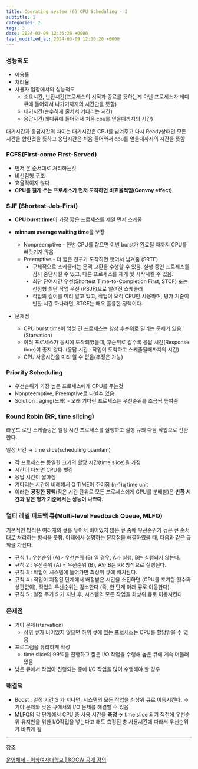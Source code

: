 ```yaml
---
title: Operating system (6) CPU Scheduling - 2
subtitle: 1
categories: 2
tags: 3
date: 2024-03-09 12:36:20 +0000
last_modified_at: 2024-03-09 12:36:20 +0000
---
```



### 성능척도

- 이용률
- 처리율
- 사용자 입장에서의 성능척도
    - 소요시간, 반환시간(프로세스의 시작과 종료를 뜻하는게 아닌 프로세스가 레디큐에 들어와서 나가기까지의 시간만을 뜻함)
    - 대기시간(순수하게 줄서서 기다리는 시간)
    - 응답시간(레디큐에 들어와서 처음 cpu를 얻을때까지의 시간)

대기시간과 응답시간의 차이는 대기시간은 CPU를 넘겨주고 다시 Ready상태인 모든 시간을 합한것을 뜻하고 응답시간은 처음 들어와서 cpu를 얻을때까지의 시간을 뜻함

### FCFS(First-come First-Served)

- 먼저 온 순서대로 처리하는것
- 비선점형 구조
- 효율적이지 않다
- **CPU를 길게 쓰는 프로세스가 먼저 도착하면 비효율적임(Convoy effect).**

### SJF (Shortest-Job-First)

- **CPU burst time**이 가장 짧은 프로세스를 제일 먼저 스케줄
- **minnum average waiting time**을 보장
    - Nonpreemptive - 한번 CPU를 잡으면 이번 burst가 완료될 때까지 CPU를 빼앗기지 않음
    - Preemptive - 더 짧은 친구가 도착하면 뺏어서 넘겨줌 (SRTF)
        - 구체적으로 스케줄러는 문맥 교환을 수행할 수 있음. 실행 중인 프로세스를 잠시 중단시킬 수 있고, 다른 프로세스를 재개 및 시작시킬 수 있음.
        - 최단 잔여시간 우선(Shortest Time-to-Completion First, STCF) 또는 선점형 최단 작업 우선 (PSJF)으로 알려진 스케줄러
        - 작업의 길이를 미리 알고 있고, 작업이 오직 CPU만 사용하며, 평가 기준이 반환 시간 하나라면, STCF는 매우 훌륭한 정책이다.

- 문제점
    - CPU burst time이 엄청 긴 프로세스는 항상 후순위로 밀리는 문제가 있음(Starvation)
    - 여러 프로세스가 동시에 도착되었을때, 후순위로 갈수록 응답 시간(Response time)이 좋지 않다. (응답 시간 : 작업이 도착하고 스케줄될때까지의 시간)
    - CPU 사용시간을 미리 알 수 없음(추정은 가능)

### Priority Scheduling

- 우선순위가 가장 높은 프로세스에게 CPU를 주는것
- Nonpreemptive, Preemptive로 나뉠수 있음
- Solution : aging(노화) - 오래 기다린 프로세스는 우선순위를 조금씩 높여줌

### Round Robin (RR, time slicing)

라운드 로빈 스케줄링은 일정 시간 프로세스를 실행하고 실행 큐의 다음 작업으로 전환한다.

일정 시간 → time slice(scheduling quantam)

- 각 프로세스는 동일한 크기의 할당 시간(time slice)을 가짐
- 시간이 다되면 CPU를 뺏김
- 응답 시간이 짧아짐
- 기다리는 시간에 비례해서 Q TIME이 주어짐 (n-1)q time unit
- 이러한 **공정한 정책**(작은 시간 단위로 모든 프로세스에게 CPU를 분배함)은 **반환 시간과 같은 평가 기준에서는 성능이 나쁘다.**

### 멀티 레벨 피드백 큐(Multi-level Feedback Queue, MLFQ)

기본적인 방식은 여러개의 큐를 두어서 비어있지 않은 큐 중에 우선순위가 높은 큐 순서대로 처리하는 방식을 뜻함. 아래에서 설명하는 문제점을 해결하였을 때, 다음과 같은 규칙을 가진다.

- 규칙 1 : 우선순위 (A)> 우선순위 (B) 일 경우, A가 실행, B는 실행되지 않는다.
- 규칙 2 : 우선순위 (A) = 우선순위 (B), A와 B는 RR 방식으로 실행된다.
- 규칙 3 : 작업이 시스템에 들어가면 최상위 큐에 배치된다.
- 규칙 4 : 작업이 지정된 단계에서 배정받은 시간을 소진하면 (CPU를 포기한 횟수와
상관없이), 작업의 우선순위는 감소한다 (즉, 한 단계 아래 큐로 이동한다).
- 규칙 5 : 일정 주기 S 가 지난 후, 시스템의 모든 작업을 최상위 큐로 이동시킨다.

### 문제점

- 기아 문제(starvation)
    - 상위 큐가 비어있지 않으면 하위 큐에 있는 프로세스는 CPU를 할당받을 수 없음
- 프로그램을 유리하게 작성
    - time slice의 99%를 진행하고 짧은 I/O 작업을 수행해 높은 큐에 계속 머물러있음
- 낮은 큐에서 작업이 진행되는 중에 I/O 작업을 많이 수행해야 할 경우

### 해결책

- Boost : 일정 기간 S 가 지나면, 시스템의 모든 작업을 최상위 큐로 이동시킨다. → 기아 문제와 낮은 큐에서의 I/O 문제를 해결할 수 있음
- MLFQ의 각 단계에서 CPU 총 사용 시간을 **측정 →** time slice 되기 직전에 우선순위 유지만을 위한 I/O작업을 넣는다고 해도 측정된 총 사용시간에 따라서 우선순위가 바뀌게 됨

---

참조

[운영체제 - 이화여자대학교 | KOCW 공개 강의](http://www.kocw.net/home/search/kemView.do?kemId=1046323)
